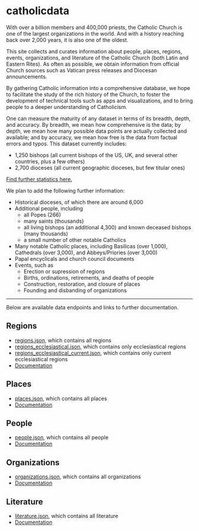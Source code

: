 # catholicdata

With over a billion members and 400,000 priests, the Catholic Church is one of the largest organizations in the world. And with a history reaching back over 2,000 years, it is also one of the oldest.

This site collects and curates information about people, places, regions, events, organizations, and literature of the Catholic Church (both Latin and Eastern Rites). As often as possible, we obtain information from official Church sources such as Vatican press releases and Diocesan announcements.

By gathering Catholic information into a comprehensive database, we hope to facilitate the study of the rich history of the Church, to foster the development of technical tools such as apps and visualizations, and to bring people to a deeper understanding of Catholicism.

One can measure the maturity of any dataset in terms of its breadth, depth, and accuracy. By breadth, we mean how comprehensive is the data; by depth, we mean how many possible data points are actually collected and available; and by accuracy, we mean how free is the data from factual errors and typos. This dataset currently includes:
* 1,250 bishops (all current bishops of the US, UK, and several other countries, plus a few others)
* 2,700 dioceses (all current geographic dioceses, but few titular ones)

[Find further statistics here.](/catholicdata/statistics.html)

We plan to add the following further information:
* Historical dioceses, of which there are around 6,000
* Additional people, including
    * all Popes (266)
    * many saints (thousands)
    * all living bishops (an additional 4,300) and known deceased bishops (many thousands)
    * a small number of other notable Catholics
* Many notable Catholic places, including Basilicas (over 1,000), Cathedrals (over 3,000), and Abbeys/Priories (over 3,000)
* Papal encyclicals and church council documents
* Events, such as
    * Erection or supression of regions
    * Births, ordinations, retirements, and deaths of people
    * Construction, restoration, and closure of places
    * Founding and disbanding of organizations

-----
Below are available data endpoints and links to further documentation.

## Regions
* [regions.json](/catholicdata/regions.json), which contains all regions
* [regions_ecclesiastical.json](/catholicdata/regions_ecclesiastical.json), which contains only ecclesiastical regions
* [regions_ecclesiastical_current.json](/catholicdata/regions_ecclesiastical_current.json), which contains only current ecclesiastical regions
* [Documentation](/catholicdata/regions.html)

## Places
* [places.json](/catholicdata/places.json), which contains all places
* [Documentation](/catholicdata/places.html)

## People
* [people.json](/catholicdata/people.json), which contains all people
* [Documentation](/catholicdata/people.html)

## Organizations
* [organizations.json](/catholicdata/organizations.json), which contains all organizations
* [Documentation](/catholicdata/organizations.html)

## Literature
* [literature.json](/catholicdata/literature.json), which contains all literature
* [Documentation](/catholicdata/literature.html)
